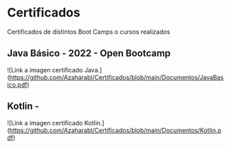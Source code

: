 # Certificados
Certificados de distintos Boot Camps o cursos realizados

## Java Básico - 2022 - Open Bootcamp
![Link a imagen certificado Java.]
(https://github.com/Azaharabl/Certificados/blob/main/Documentos/JavaBasico.pdf)
## Kotlin - 
![Link a imagen certificado Kotlin.]
(https://github.com/Azaharabl/Certificados/blob/main/Documentos/Kotlin.pdf)
